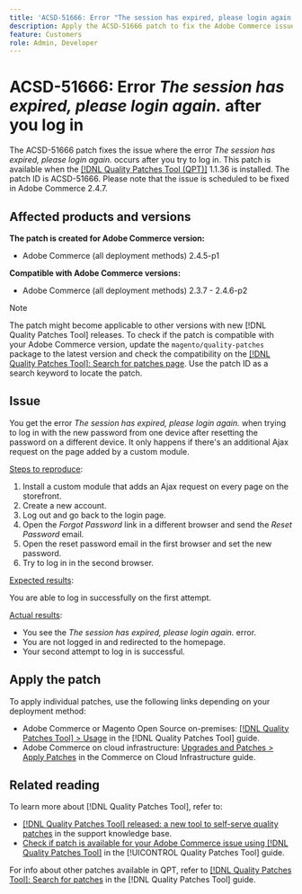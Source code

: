 ```yaml
---
title: 'ACSD-51666: Error "The session has expired, please login again." after you log in'
description: Apply the ACSD-51666 patch to fix the Adobe Commerce issue where the error *The session has expired, please login again.* occurs after you try to log in.
feature: Customers
role: Admin, Developer
---
```

# ACSD-51666: Error *The session has expired, please login again.* after you log in

The ACSD-51666 patch fixes the issue where the error *The session has expired, please login again.* occurs after you try to log in. This patch is available when the [[!DNL Quality Patches Tool (QPT)]](https://experienceleague.adobe.com/en/docs/commerce-knowledge-base/kb/announcements/commerce-announcements/magento-quality-patches-released-new-tool-to-self-serve-quality-patches) 1.1.36 is installed. The patch ID is ACSD-51666. Please note that the issue is scheduled to be fixed in Adobe Commerce 2.4.7.

## Affected products and versions

**The patch is created for Adobe Commerce version:**

* Adobe Commerce (all deployment methods) 2.4.5-p1

**Compatible with Adobe Commerce versions:**

* Adobe Commerce (all deployment methods) 2.3.7 - 2.4.6-p2

>[!NOTE]
>
>The patch might become applicable to other versions with new [!DNL Quality Patches Tool] releases. To check if the patch is compatible with your Adobe Commerce version, update the `magento/quality-patches` package to the latest version and check the compatibility on the [[!DNL Quality Patches Tool]: Search for patches page](https://experienceleague.adobe.com/tools/commerce-quality-patches/index.html). Use the patch ID as a search keyword to locate the patch.

## Issue

You get the error *The session has expired, please login again.* when trying to log in with the new password from one device after resetting the password on a different device. It only happens if there's an additional Ajax request on the page added by a custom module.

<u>Steps to reproduce</u>:

1. Install a custom module that adds an Ajax request on every page on the storefront.
1. Create a new account.
1. Log out and go back to the login page.
1. Open the *Forgot Password* link in a different browser and send the *Reset Password* email.
1. Open the reset password email in the first browser and set the new password.
1. Try to log in in the second browser.

<u>Expected results</u>:

You are able to log in successfully on the first attempt.

<u>Actual results</u>:

* You see the *The session has expired, please login again.* error.
* You are not logged in and redirected to the homepage.
* Your second attempt to log in is successful.

## Apply the patch

To apply individual patches, use the following links depending on your deployment method:

* Adobe Commerce or Magento Open Source on-premises: [[!DNL Quality Patches Tool] > Usage](https://experienceleague.adobe.com/docs/commerce-operations/tools/quality-patches-tool/usage.html) in the [!DNL Quality Patches Tool] guide.
* Adobe Commerce on cloud infrastructure: [Upgrades and Patches > Apply Patches](https://experienceleague.adobe.com/docs/commerce-cloud-service/user-guide/develop/upgrade/apply-patches.html) in the Commerce on Cloud Infrastructure guide.

## Related reading

To learn more about [!DNL Quality Patches Tool], refer to:

* [[!DNL Quality Patches Tool] released: a new tool to self-serve quality patches](https://experienceleague.adobe.com/en/docs/commerce-knowledge-base/kb/announcements/commerce-announcements/magento-quality-patches-released-new-tool-to-self-serve-quality-patches) in the support knowledge base.
* [Check if patch is available for your Adobe Commerce issue using [!DNL Quality Patches Tool]](/help/tools/quality-patches-tool/patches-available-in-qpt/check-patch-for-magento-issue-with-magento-quality-patches.md) in the [!UICONTROL Quality Patches Tool] guide.


For info about other patches available in QPT, refer to [[!DNL Quality Patches Tool]: Search for patches](https://experienceleague.adobe.com/tools/commerce-quality-patches/index.html) in the [!DNL Quality Patches Tool] guide.
